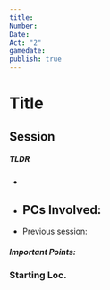 ```yaml
---
title:
Number:
Date:
Act: "2"
gamedate:
publish: true
---
```


# Title

## Session

##### TLDR

-
- PCs Involved:
  -
- Previous session:

##### Important Points:

### Starting Loc.
